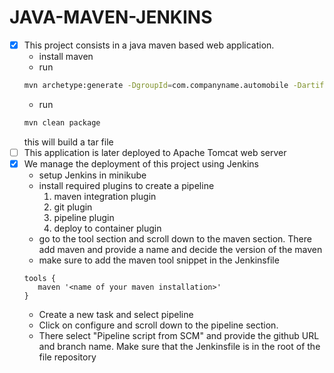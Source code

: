 # JAVA-MAVEN-JENKINS
- [x] This project consists in a java maven based web application.
    - install maven
    - run
    ```bash
    mvn archetype:generate -DgroupId=com.companyname.automobile -DartifactId=trucks -DarchetypeArtifactId=maven-archetype-webapp -DinteractiveMode=false
    ```
    - run
    ```bash
    mvn clean package
    ```
    this will build a tar file
- [ ] This application is later deployed to Apache Tomcat web server
- [x] We manage the deployment of this project using Jenkins
    - setup Jenkins in minikube
    - install required plugins to create a pipeline
        1. maven integration plugin
        2. git plugin
        3. pipeline plugin
        4. deploy to container plugin
    - go to the tool section and scroll down to the maven section. There add maven and provide a name and decide the version of the maven
    - make sure to add the maven tool snippet in the Jenkinsfile
    ```Jenkinsfile
    tools {
       maven '<name of your maven installation>'
    }
    ```
    - Create a new task and select pipeline
    - Click on configure and scroll down to the pipeline section.
    - There select "Pipeline script from SCM" and provide the github URL and branch name. Make sure that the Jenkinsfile is in the root of the file repository